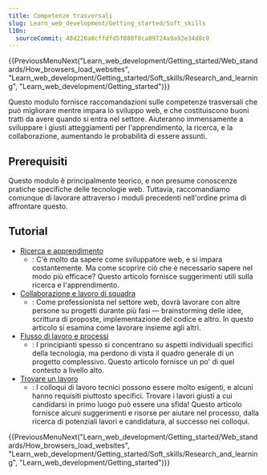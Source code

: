 ```yaml
---
title: Competenze trasversali
slug: Learn_web_development/Getting_started/Soft_skills
l10n:
  sourceCommit: 48d220a8cffdfd5f088f8ca89724a9a92e34d8c0
---
```


{{PreviousMenuNext("Learn_web_development/Getting_started/Web_standards/How_browsers_load_websites", "Learn_web_development/Getting_started/Soft_skills/Research_and_learning", "Learn_web_development/Getting_started")}}

Questo modulo fornisce raccomandazioni sulle competenze trasversali che può migliorare mentre impara lo sviluppo web, e che costituiscono buoni tratti da avere quando si entra nel settore. Aiuteranno immensamente a sviluppare i giusti atteggiamenti per l'apprendimento, la ricerca, e la collaborazione, aumentando le probabilità di essere assunti.

## Prerequisiti

Questo modulo è principalmente teorico, e non presume conoscenze pratiche specifiche delle tecnologie web. Tuttavia, raccomandiamo comunque di lavorare attraverso i moduli precedenti nell'ordine prima di affrontare questo.

## Tutorial

- [Ricerca e apprendimento](/it/docs/Learn_web_development/Getting_started/Soft_skills/Research_and_learning)
  - : C'è molto da sapere come sviluppatore web, e si impara costantemente. Ma come scoprire ciò che è necessario sapere nel modo più efficace? Questo articolo fornisce suggerimenti utili sulla ricerca e l'apprendimento.
- [Collaborazione e lavoro di squadra](/it/docs/Learn_web_development/Getting_started/Soft_skills/Collaboration_and_teamwork)
  - : Come professionista nel settore web, dovrà lavorare con altre persone su progetti durante più fasi — brainstorming delle idee, scrittura di proposte, implementazione del codice e altro. In questo articolo si esamina come lavorare insieme agli altri.
- [Flusso di lavoro e processi](/it/docs/Learn_web_development/Getting_started/Soft_skills/Workflows_and_processes)
  - : I principianti spesso si concentrano su aspetti individuali specifici della tecnologia, ma perdono di vista il quadro generale di un progetto complessivo. Questo articolo fornisce un po' di quel contesto a livello alto.
- [Trovare un lavoro](/it/docs/Learn_web_development/Getting_started/Soft_skills/Finding_a_job)
  - : I colloqui di lavoro tecnici possono essere molto esigenti, e alcuni hanno requisiti piuttosto specifici. Trovare i lavori giusti a cui candidarsi in primo luogo può essere una sfida! Questo articolo fornisce alcuni suggerimenti e risorse per aiutare nel processo, dalla ricerca di potenziali lavori e candidatura, al successo nei colloqui.

{{PreviousMenuNext("Learn_web_development/Getting_started/Web_standards/How_browsers_load_websites", "Learn_web_development/Getting_started/Soft_skills/Research_and_learning", "Learn_web_development/Getting_started")}}
